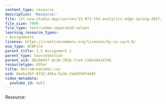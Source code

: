 ```yaml
---
content_type: resource
description: 'Resource:'
file: /ol-ocw-studio-app/courses/15-071-the-analytics-edge-spring-2017/0eeba3bf0732485a5a3e2eb6594f4482_MetroAreaCodes.csv
file_size: 7999
file_type: text/comma-separated-values
learning_resource_types:
- Assignments
license: https://creativecommons.org/licenses/by-nc-sa/4.0/
ocw_type: OCWFile
parent_title: 1.5 Assignment 1
parent_type: CourseSection
parent_uid: d628845f-dc26-781b-fce4-c58e39e14746
resourcetype: Other
title: MetroAreaCodes.csv
uid: 0eeba3bf-0732-485a-5a3e-2eb6594f4482
video_metadata:
  youtube_id: null
---
```

Resource:
